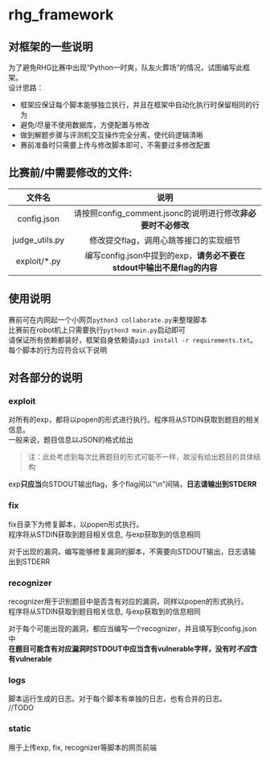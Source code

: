 # rhg_framework

## 对框架的一些说明

为了避免RHG比赛中出现“Python一时爽，队友火葬场”的情况，试图编写此框架。  
设计思路：

* 框架应保证每个脚本能够独立执行，并且在框架中自动化执行时保留相同的行为
* 避免/尽量不使用数据库，方便配置与修改
* 做到解题步骤与评测机交互操作完全分离，使代码逻辑清晰
* 赛前准备时只需要上传与修改脚本即可，不需要过多修改配置


## 比赛前/中需要修改的文件:

|文件名|说明|
|:-:|:-:|
|config.json|请按照config_comment.jsonc的说明进行修改**非必要时不必修改**|
|judge_utils.py|修改提交flag，调用心跳等接口的实现细节|
|exploit/*.py|编写config.json中提到的exp，**请务必不要在stdout中输出不是flag的内容**|

## 使用说明

赛前可在内网起一个小网页`python3 collaborate.py`来整理脚本  
比赛前在robot机上只需要执行`python3 main.py`启动即可  
请保证所有依赖都装好，框架自身依赖请`pip3 install -r requirements.txt`。  
每个脚本的行为应符合以下说明

## 对各部分的说明

### exploit

对所有的exp，都将以popen的形式进行执行。程序将从STDIN获取到题目的相关信息。  
一般来说，题目信息以JSON的格式给出

> 注：此处考虑到每次比赛题目的形式可能不一样，故没有给出题目的具体结构

exp**只应当**向STDOUT输出flag，多个flag间以"\n"间隔，**日志请输出到STDERR**

### fix

fix目录下为修复脚本，以popen形式执行。  
程序将从STDIN获取到题目相关信息, 与exp获取到的信息相同

对于出现的漏洞，编写能够修复漏洞的脚本，不需要向STDOUT输出，日志请输出到STDERR

### recognizer

recognizer用于识别题目中是否含有对应的漏洞，同样以popen的形式执行。  
程序将从STDIN获取到题目相关信息, 与exp获取到的信息相同

对于每个可能出现的漏洞，都应当编写一个recognizer，并且填写到config.json中  
**在题目可能含有对应漏洞时STDOUT中应当含有vulnerable字样，没有时*不应*含有vulnerable**

### logs

脚本运行生成的日志。对于每个脚本有单独的日志，也有合并的日志。  
//TODO

### static

用于上传exp, fix, recognizer等脚本的网页前端
